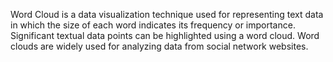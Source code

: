  Word Cloud is a data visualization technique used for representing text data in which the size of each word indicates its frequency or importance. Significant textual data  points can be highlighted using a word cloud. Word clouds are widely used for analyzing data from social network websites.
